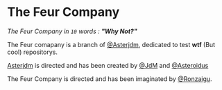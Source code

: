 # The Feur Company
*The Feur Company in `10` words : __"Why Not?"__*


The Feur comapany is a branch of [@Asterjdm](https://github.com/asterjdm), dedicated to test __wtf__ (But cool) repositorys.

[Asterjdm](https://github.com/asterjdm) is directed and has been created by [@JdM](https://github.com/judemont) and [@Asteroidus](https://github.com/asteroidusTv)

The Feur Company is directed and has been imaginated by [@Ronzaigu](https://github.com/ronzaigu).